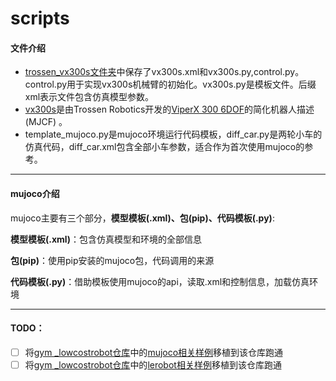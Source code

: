 # scripts

#### 文件介绍

- [trossen_vx300s文件夹](.\trossen_vx300s)中保存了vx300s.xml和vx300s.py,control.py。control.py用于实现vx300s机械臂的初始化。vx300s.py是模板文件。后缀xml表示文件包含仿真模型参数。
- [vx300s](https://github.com/google-deepmind/mujoco_menagerie/tree/main/trossen_vx300s)是由Trossen Robotics开发的[ViperX 300 6DOF](https://www.trossenrobotics.com/viperx-300-robot-arm-6dof.aspx)的简化机器人描述 (MJCF) 。
- template_mujoco.py是mujoco环境运行代码模板，diff_car.py是两轮小车的仿真代码，diff_car.xml包含全部小车参数，适合作为首次使用mujoco的参考。

-----

#### mujoco介绍

mujoco主要有三个部分，**模型模板(.xml)、包(pip)、代码模板(.py)**:

**模型模板(.xml)**：包含仿真模型和环境的全部信息

**包(pip)**：使用pip安装的mujoco包，代码调用的来源

**代码模板(.py)**：借助模板使用mujoco的api，读取.xml和控制信息，加载仿真环境

------

#### **TODO：**

- [ ] 将[gym _lowcostrobot仓库](https://github.com/perezjln/gym-lowcostrobot)中的[mujoco相关样例](https://github.com/perezjln/gym-lowcostrobot/tree/main/examples)移植到该仓库跑通
- [ ] 将[gym _lowcostrobot仓库](https://github.com/perezjln/gym-lowcostrobot)中的[lerobot相关样例](https://github.com/perezjln/gym-lowcostrobot/tree/main/examples)移植到该仓库跑通
